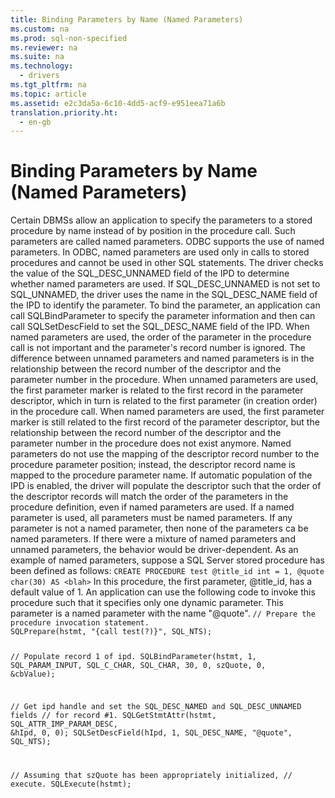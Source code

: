 ```yaml
---
title: Binding Parameters by Name (Named Parameters)
ms.custom: na
ms.prod: sql-non-specified
ms.reviewer: na
ms.suite: na
ms.technology: 
  - drivers
ms.tgt_pltfrm: na
ms.topic: article
ms.assetid: e2c3da5a-6c10-4dd5-acf9-e951eea71a6b
translation.priority.ht: 
  - en-gb
---
```

# Binding Parameters by Name (Named Parameters)
<?xml version="1.0" encoding="utf-8"?>
<developerConceptualDocument xmlns="http://ddue.schemas.microsoft.com/authoring/2003/5" xmlns:xlink="http://www.w3.org/1999/xlink" xmlns:xsi="http://www.w3.org/2001/XMLSchema-instance" xsi:schemaLocation="http://ddue.schemas.microsoft.com/authoring/2003/5 http://dduestorage.blob.core.windows.net/ddueschema/developer.xsd">
  <introduction>
    <para>Certain DBMSs allow an application to specify the parameters to a stored procedure by name instead of by position in the procedure call. Such parameters are called <legacyItalic>named parameters</legacyItalic>. ODBC supports the use of named parameters. In ODBC, named parameters are used only in calls to stored procedures and cannot be used in other SQL statements.</para>
    <para>The driver checks the value of the SQL_DESC_UNNAMED field of the IPD to determine whether named parameters are used. If SQL_DESC_UNNAMED is not set to SQL_UNNAMED, the driver uses the name in the SQL_DESC_NAME field of the IPD to identify the parameter. To bind the parameter, an application can call <legacyBold>SQLBindParameter</legacyBold> to specify the parameter information and then can call <legacyBold>SQLSetDescField</legacyBold> to set the SQL_DESC_NAME field of the IPD. When named parameters are used, the order of the parameter in the procedure call is not important and the parameter's record number is ignored.</para>
    <para>The difference between unnamed parameters and named parameters is in the relationship between the record number of the descriptor and the parameter number in the procedure. When unnamed parameters are used, the first parameter marker is related to the first record in the parameter descriptor, which in turn is related to the first parameter (in creation order) in the procedure call. When named parameters are used, the first parameter marker is still related to the first record of the parameter descriptor, but the relationship between the record number of the descriptor and the parameter number in the procedure does not exist anymore. Named parameters do not use the mapping of the descriptor record number to the procedure parameter position; instead, the descriptor record name is mapped to the procedure parameter name.</para>
    <alert class="note">
      <para>If automatic population of the IPD is enabled, the driver will populate the descriptor such that the order of the descriptor records will match the order of the parameters in the procedure definition, even if named parameters are used.</para>
    </alert>
    <para>If a named parameter is used, all parameters must be named parameters. If any parameter is not a named parameter, then none of the parameters ca be named parameters. If there were a mixture of named parameters and unnamed parameters, the behavior would be driver-dependent.</para>
    <para>As an example of named parameters, suppose a SQL Server stored procedure has been defined as follows:</para>
    <code>CREATE PROCEDURE test @title_id int = 1, @quote char(30) AS &lt;blah&gt;</code>
    <para>In this procedure, the first parameter, @title_id, has a default value of 1. An application can use the following code to invoke this procedure such that it specifies only one dynamic parameter. This parameter is a named parameter with the name "@quote".</para>
    <code>// Prepare the procedure invocation statement.
SQLPrepare(hstmt, "{call test(?)}", SQL_NTS);

// Populate record 1 of ipd.
SQLBindParameter(hstmt, 1, SQL_PARAM_INPUT, SQL_C_CHAR, SQL_CHAR,
                  30, 0, szQuote, 0, &amp;cbValue);

// Get ipd handle and set the SQL_DESC_NAMED and SQL_DESC_UNNAMED fields
// for record #1.
SQLGetStmtAttr(hstmt, SQL_ATTR_IMP_PARAM_DESC, &amp;hIpd, 0, 0);
SQLSetDescField(hIpd, 1, SQL_DESC_NAME, "@quote", SQL_NTS);

// Assuming that szQuote has been appropriately initialized,
// execute.
SQLExecute(hstmt);</code>
  </introduction>
  <relatedTopics />
</developerConceptualDocument>
